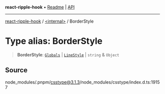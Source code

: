 **react-ripple-hook** • [Readme](../../README.md) \| [API](../../globals.md)

***

[react-ripple-hook](../../README.md) / [\<internal\>](../README.md) / BorderStyle

# Type alias: BorderStyle

> **BorderStyle**: [`Globals`](Globals.md) \| [`LineStyle`](LineStyle.md) \| `string` & `Object`

## Source

node\_modules/.pnpm/csstype@3.1.3/node\_modules/csstype/index.d.ts:19157
